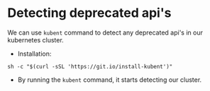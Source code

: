 # Detecting deprecated api's

We can use `kubent` command to detect any deprecated api's in our kubernetes cluster.  
* Installation:
```
sh -c "$(curl -sSL 'https://git.io/install-kubent')"
```
* By running the `kubent` command, it starts detecting our cluster.
